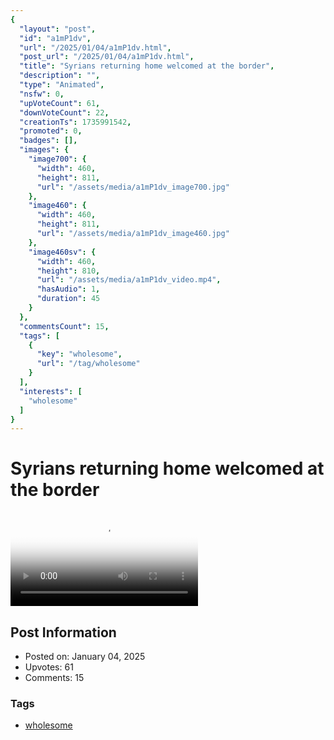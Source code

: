 ```yaml
---
{
  "layout": "post",
  "id": "a1mP1dv",
  "url": "/2025/01/04/a1mP1dv.html",
  "post_url": "/2025/01/04/a1mP1dv.html",
  "title": "Syrians returning home welcomed at the border",
  "description": "",
  "type": "Animated",
  "nsfw": 0,
  "upVoteCount": 61,
  "downVoteCount": 22,
  "creationTs": 1735991542,
  "promoted": 0,
  "badges": [],
  "images": {
    "image700": {
      "width": 460,
      "height": 811,
      "url": "/assets/media/a1mP1dv_image700.jpg"
    },
    "image460": {
      "width": 460,
      "height": 811,
      "url": "/assets/media/a1mP1dv_image460.jpg"
    },
    "image460sv": {
      "width": 460,
      "height": 810,
      "url": "/assets/media/a1mP1dv_video.mp4",
      "hasAudio": 1,
      "duration": 45
    }
  },
  "commentsCount": 15,
  "tags": [
    {
      "key": "wholesome",
      "url": "/tag/wholesome"
    }
  ],
  "interests": [
    "wholesome"
  ]
}
---
```


# Syrians returning home welcomed at the border

<video controls playsinline loop poster="/assets/media/a1mP1dv_image460.jpg">
  <source src="/assets/media/a1mP1dv_video.mp4" type="video/mp4">
  Your browser does not support the video tag.
</video>

## Post Information

- Posted on: January 04, 2025
- Upvotes: 61
- Comments: 15

### Tags

- [wholesome](/tag/wholesome)
